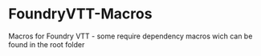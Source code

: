 # FoundryVTT-Macros

Macros for Foundry VTT - some require dependency macros wich can be found in the root folder
